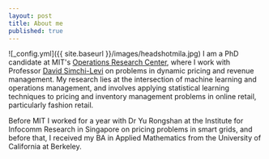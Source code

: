 ```yaml
---
layout: post
title: About me
published: true
---
```

![_config.yml]({{ site.baseurl }}/images/headshotmila.jpg) I am a PhD candidate at MIT's [Operations Research Center](https://orc.mit.edu/), where I work with Professor [David Simchi-Levi](http://slevi1.mit.edu/) on problems in dynamic pricing and revenue management.  My research lies at the intersection of machine learning and operations management, and involves applying statistical learning techniques to pricing and inventory management problems in online retail, particularly fashion retail.

Before MIT I worked for a year with Dr Yu Rongshan at the Institute for Infocomm Research in Singapore on pricing problems in smart grids, and before that, I received my BA in Applied Mathematics from the University of California at Berkeley.
